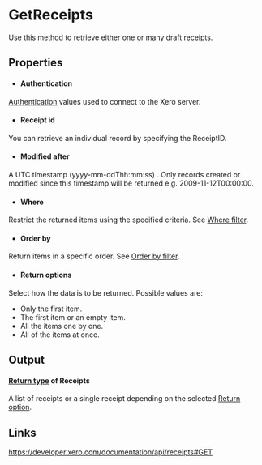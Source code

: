 GetReceipts
============

Use this method to retrieve either one or many draft receipts.

Properties
----------

- #### Authentication
[Authentication](../../../Common/Authentication/Index.md) values used to connect to the Xero server.
- #### Receipt id
You can retrieve an individual record by specifying the ReceiptID.
- #### Modified after
A UTC timestamp (yyyy-mm-ddThh:mm:ss) . Only records created or modified since this timestamp will be returned e.g. 2009-11-12T00:00:00.
- #### Where
Restrict the returned items using the specified criteria. See [Where filter](../../../Common/Filters/Where/Index.md).
- #### Order by
Return items in a specific order. See [Order by filter](../../../Common/Filters/OrderBy/Index.md).
- #### Return options
Select how the data is to be returned. Possible values are:
  * Only the first item.
  * The first item or an empty item. 
  * All the items one by one.
  * All of the items at once.


Output
-----
#### [Return type](#return-options) of Receipts
A list of receipts or a single receipt depending on the selected [Return option](#return-options).

Links
-----

https://developer.xero.com/documentation/api/receipts#GET